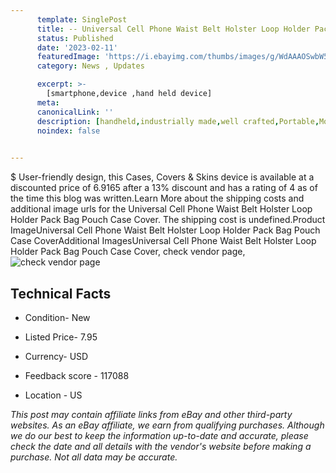 ```yaml
---
      template: SinglePost
      title: -- Universal Cell Phone Waist Belt Holster Loop Holder Pack Bag Pouch Case​ Cover
      status: Published
      date: '2023-02-11'
      featuredImage: 'https://i.ebayimg.com/thumbs/images/g/WdAAAOSwbW5g3Ezl/s-l225.jpg'
      category: News , Updates

      excerpt: >-
        [smartphone,device ,hand held device]
      meta:
      canonicalLink: ''
      description: [handheld,industrially made,well crafted,Portable,Mobile,Compact,Convenient,Lightweight,Maneuverable,Man-portable,Miniature,Carriable,Hand-held,Light,Holdable,Transportable,Mobile device,Pocket-sized,On-the-go,Wireless,Cordless,Compact size,Convenient size, smartphone,device ,hand held device]
      noindex: false

        
---
```

$
    User-friendly design, this Cases, Covers & Skins device is available at a discounted price of 6.9165 after a 13% discount and has a rating of 4 as of the time this blog was written.Learn More about the shipping costs and additional image urls for the Universal Cell Phone Waist Belt Holster Loop Holder Pack Bag Pouch Case​ Cover. The shipping cost is undefined.Product ImageUniversal Cell Phone Waist Belt Holster Loop Holder Pack Bag Pouch Case​ CoverAdditional ImagesUniversal Cell Phone Waist Belt Holster Loop Holder Pack Bag Pouch Case​ Cover, check vendor page, ![check vendor page](https://origin-galleryplus.ebayimg.com/ws/web/304197913208_2_0_1/225x225.jpg,https://origin-galleryplus.ebayimg.com/ws/web/304197913208_3_0_1/225x225.jpg,https://origin-galleryplus.ebayimg.com/ws/web/304197913208_4_0_1/225x225.jpg,https://origin-galleryplus.ebayimg.com/ws/web/304197913208_5_0_1/225x225.jpg,https://origin-galleryplus.ebayimg.com/ws/web/304197913208_6_0_1/225x225.jpg,https://origin-galleryplus.ebayimg.com/ws/web/304197913208_7_0_1/225x225.jpg,https://origin-galleryplus.ebayimg.com/ws/web/304197913208_8_0_1/225x225.jpg,https://origin-galleryplus.ebayimg.com/ws/web/304197913208_9_0_1/225x225.jpg,https://origin-galleryplus.ebayimg.com/ws/web/304197913208_10_0_1/225x225.jpg,https://origin-galleryplus.ebayimg.com/ws/web/304197913208_11_0_1/225x225.jpg,https://origin-galleryplus.ebayimg.com/ws/web/304197913208_12_0_1/225x225.jpg)
    
    

 ## Technical Facts 



     
      

 - Condition- New 


      

 - Listed Price- 7.95 


      

 - Currency- USD 


      

 - Feedback score - 117088 


      

 - Location - US 


      
      

 *_This post may contain affiliate links from eBay and other third-party websites. As an eBay affiliate, we earn from qualifying purchases. Although we do our best to keep the information up-to-date and accurate, please check the date and all details with the vendor's website before making a purchase. Not all data may be accurate._*



    
    
    
    
    